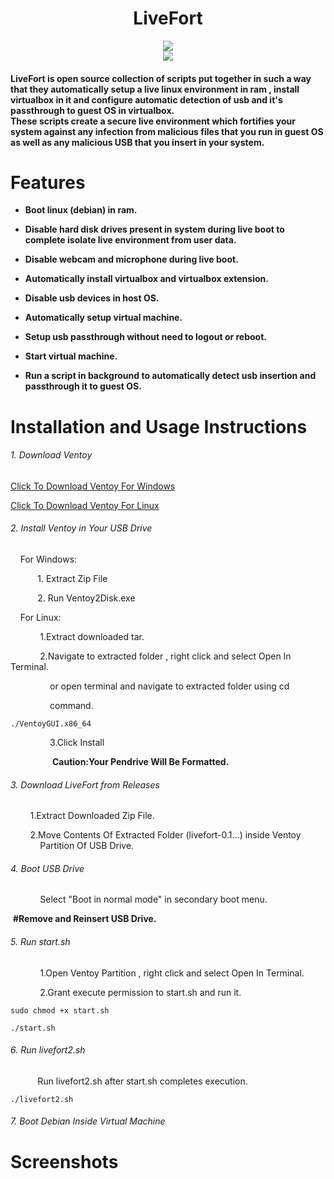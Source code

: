 <h1 align="center">LiveFort</h1>

<p align="center">
<img src="https://img.shields.io/badge/RELEASE-v0.1.0-8A2BE2"><br>
<img src="https://img.shields.io/badge/LIVE%20LINUX%20WITH%20VIRTUALBOX%20AND%20USB%20PASSTHROUGH%20IN%20RAM-FF4500">
</p>

<h4 align="left">
LiveFort is open source collection of scripts put together in such a way that they automatically setup a live linux environment in ram , install virtualbox in it and configure automatic detection of usb and it's passthrough to guest OS in virtualbox. <br>
These scripts create a secure live environment which fortifies your system against any infection from malicious files that you run in guest OS as well as any malicious USB that you insert in your system. <br>
</h4>

# Features

* **Boot linux (debian) in ram.**

* **Disable hard disk drives present in system during live boot to complete isolate live environment from user data.**

* **Disable webcam and microphone during live boot.**

*  **Automatically install virtualbox and virtualbox extension.**

* **Disable usb devices in host OS.**

* **Automatically setup virtual machine.**

*  **Setup usb passthrough without need to logout or reboot.**

* **Start virtual machine.**

* **Run a script in background to automatically detect usb insertion and passthrough it to guest OS.**

# Installation and Usage Instructions

###### 1. Download Ventoy

[Click To Download Ventoy For Windows](https://github.com/ventoy/Ventoy/releases/download/v1.0.99/ventoy-1.0.99-windows.zip)

[Click To Download Ventoy For Linux](https://github.com/ventoy/Ventoy/releases/download/v1.0.99/ventoy-1.0.99-linux.tar.gz)

###### 2. Install Ventoy in Your USB Drive

    For Windows:

           1. Extract Zip File 

           2. Run Ventoy2Disk.exe

    For Linux:

            1.Extract downloaded tar.

            2.Navigate to extracted folder , right click and select Open In Terminal.  

                or open terminal and navigate to extracted folder using cd 

                command.

    ./VentoyGUI.x86_64

                3.Click Install

                 **Caution:Your Pendrive Will Be Formatted.**

###### 3. Download LiveFort from Releases

        1.Extract Downloaded Zip File.

        2.Move Contents Of Extracted Folder (livefort-0.1...) inside Ventoy             Partition Of USB Drive.

###### 4. Boot USB Drive

            Select "Boot in normal mode" in secondary boot menu.

 **#Remove and Reinsert USB Drive.**      

###### 5. Run start.sh

            1.Open Ventoy Partition , right click and select Open In Terminal.

            2.Grant execute permission to start.sh and run it.

    sudo chmod +x start.sh

    ./start.sh

###### 6. Run livefort2.sh

            Run livefort2.sh after start.sh completes execution.

    ./livefort2.sh

###### 7. Boot Debian Inside Virtual Machine

# Screenshots



